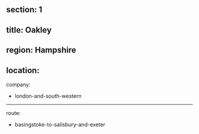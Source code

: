 ﻿section: 1
----
title: Oakley
----
region: Hampshire
----
location: 
----
company:
- london-and-south-western
----
route:
- basingstoke-to-salisbury-and-exeter
